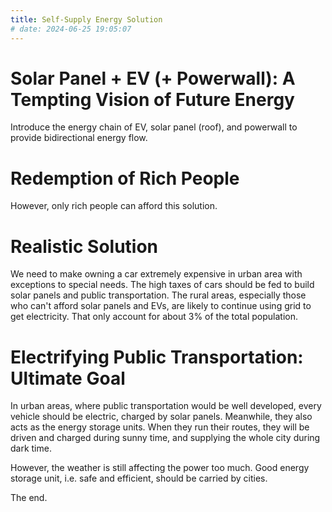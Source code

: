 ```yaml
---
title: Self-Supply Energy Solution
# date: 2024-06-25 19:05:07
---
```


# Solar Panel + EV (+ Powerwall): A Tempting Vision of Future Energy
Introduce the energy chain of EV, solar panel (roof), and powerwall to provide bidirectional energy flow. 

# Redemption of Rich People
However, only rich people can afford this solution. 

# Realistic Solution
We need to make owning a car extremely expensive in urban area with exceptions to special needs. 
The high taxes of cars should be fed to build solar panels and public transportation. 
The rural areas, especially those who can't afford solar panels and EVs, are likely to continue using grid to get electricity. 
That only account for about 3% of the total population. 

# Electrifying Public Transportation: Ultimate Goal
In urban areas, where public transportation would be well developed, every vehicle should be electric, charged by solar panels. Meanwhile, they also acts as the energy storage units. When they run their routes, they will be driven and charged during sunny time, and supplying the whole city during dark time. 

However, the weather is still affecting the power too much. Good energy storage unit, i.e. safe and efficient, should be carried by cities. 

The end. 
